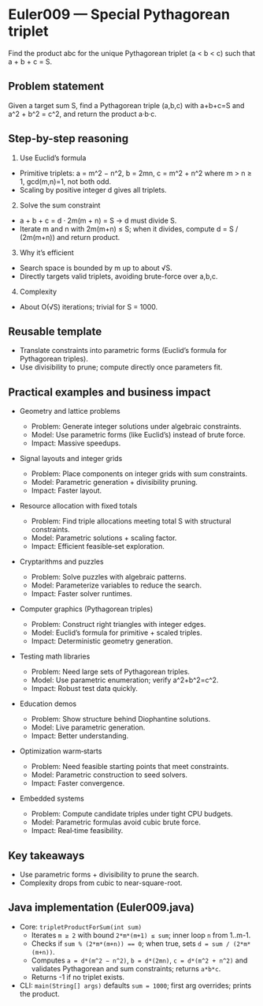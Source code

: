 # Euler009 — Special Pythagorean triplet

Find the product abc for the unique Pythagorean triplet (a < b < c) such that a + b + c = S.

## Problem statement

Given a target sum S, find a Pythagorean triple (a,b,c) with a+b+c=S and a^2 + b^2 = c^2, and return the product a·b·c.

## Step-by-step reasoning

1) Use Euclid’s formula
- Primitive triplets: a = m^2 − n^2, b = 2mn, c = m^2 + n^2 where m > n ≥ 1, gcd(m,n)=1, not both odd.
- Scaling by positive integer d gives all triplets.

2) Solve the sum constraint
- a + b + c = d · 2m(m + n) = S → d must divide S.
- Iterate m and n with 2m(m+n) ≤ S; when it divides, compute d = S / (2m(m+n)) and return product.

3) Why it’s efficient
- Search space is bounded by m up to about √S.
- Directly targets valid triplets, avoiding brute-force over a,b,c.

4) Complexity
- About O(√S) iterations; trivial for S = 1000.

## Reusable template
- Translate constraints into parametric forms (Euclid’s formula for Pythagorean triples).
- Use divisibility to prune; compute directly once parameters fit.

## Practical examples and business impact

- Geometry and lattice problems
  - Problem: Generate integer solutions under algebraic constraints.
  - Model: Use parametric forms (like Euclid’s) instead of brute force.
  - Impact: Massive speedups.

- Signal layouts and integer grids
  - Problem: Place components on integer grids with sum constraints.
  - Model: Parametric generation + divisibility pruning.
  - Impact: Faster layout.

- Resource allocation with fixed totals
  - Problem: Find triple allocations meeting total S with structural constraints.
  - Model: Parametric solutions + scaling factor.
  - Impact: Efficient feasible‑set exploration.

- Cryptarithms and puzzles
  - Problem: Solve puzzles with algebraic patterns.
  - Model: Parameterize variables to reduce the search.
  - Impact: Faster solver runtimes.

- Computer graphics (Pythagorean triples)
  - Problem: Construct right triangles with integer edges.
  - Model: Euclid’s formula for primitive + scaled triples.
  - Impact: Deterministic geometry generation.

- Testing math libraries
  - Problem: Need large sets of Pythagorean triples.
  - Model: Use parametric enumeration; verify a^2+b^2=c^2.
  - Impact: Robust test data quickly.

- Education demos
  - Problem: Show structure behind Diophantine solutions.
  - Model: Live parametric generation.
  - Impact: Better understanding.

- Optimization warm‑starts
  - Problem: Need feasible starting points that meet constraints.
  - Model: Parametric construction to seed solvers.
  - Impact: Faster convergence.

- Embedded systems
  - Problem: Compute candidate triples under tight CPU budgets.
  - Model: Parametric formulas avoid cubic brute force.
  - Impact: Real‑time feasibility.

## Key takeaways
- Use parametric forms + divisibility to prune the search.
- Complexity drops from cubic to near-square-root.

## Java implementation (Euler009.java)

- Core: `tripletProductForSum(int sum)`
  - Iterates `m ≥ 2` with bound `2*m*(m+1) ≤ sum`; inner loop `n` from 1..m-1.
  - Checks if `sum % (2*m*(m+n)) == 0`; when true, sets `d = sum / (2*m*(m+n))`.
  - Computes `a = d*(m^2 − n^2)`, `b = d*(2mn)`, `c = d*(m^2 + n^2)` and validates Pythagorean and sum constraints; returns `a*b*c`.
  - Returns -1 if no triplet exists.
- CLI: `main(String[] args)` defaults `sum = 1000`; first arg overrides; prints the product.

